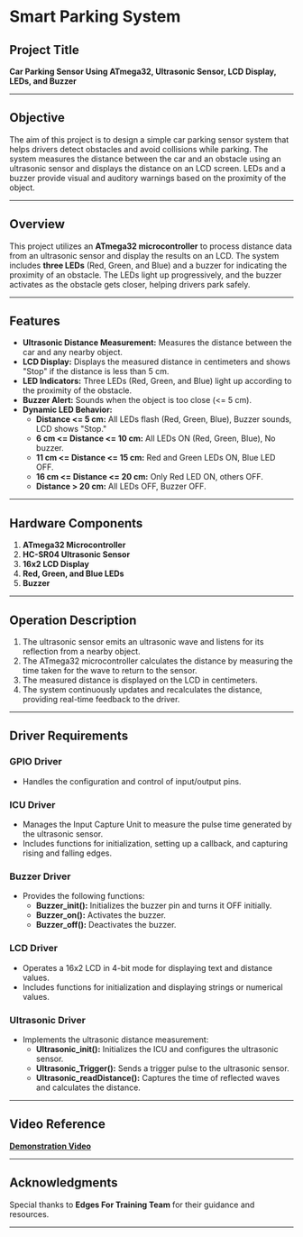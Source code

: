 # Smart Parking System

## Project Title
**Car Parking Sensor Using ATmega32, Ultrasonic Sensor, LCD Display, LEDs, and Buzzer**

---

## Objective
The aim of this project is to design a simple car parking sensor system that helps drivers detect obstacles and avoid collisions while parking. The system measures the distance between the car and an obstacle using an ultrasonic sensor and displays the distance on an LCD screen. LEDs and a buzzer provide visual and auditory warnings based on the proximity of the object.

---

## Overview
This project utilizes an **ATmega32 microcontroller** to process distance data from an ultrasonic sensor and display the results on an LCD. The system includes **three LEDs** (Red, Green, and Blue) and a buzzer for indicating the proximity of an obstacle. The LEDs light up progressively, and the buzzer activates as the obstacle gets closer, helping drivers park safely.

---

## Features
- **Ultrasonic Distance Measurement:** Measures the distance between the car and any nearby object.
- **LCD Display:** Displays the measured distance in centimeters and shows "Stop" if the distance is less than 5 cm.
- **LED Indicators:** Three LEDs (Red, Green, and Blue) light up according to the proximity of the obstacle.
- **Buzzer Alert:** Sounds when the object is too close (<= 5 cm).
- **Dynamic LED Behavior:**
  - **Distance <= 5 cm:** All LEDs flash (Red, Green, Blue), Buzzer sounds, LCD shows "Stop."
  - **6 cm <= Distance <= 10 cm:** All LEDs ON (Red, Green, Blue), No buzzer.
  - **11 cm <= Distance <= 15 cm:** Red and Green LEDs ON, Blue LED OFF.
  - **16 cm <= Distance <= 20 cm:** Only Red LED ON, others OFF.
  - **Distance > 20 cm:** All LEDs OFF, Buzzer OFF.

---

## Hardware Components
1. **ATmega32 Microcontroller**
2. **HC-SR04 Ultrasonic Sensor**
3. **16x2 LCD Display**
4. **Red, Green, and Blue LEDs**
5. **Buzzer**

---

## Operation Description
1. The ultrasonic sensor emits an ultrasonic wave and listens for its reflection from a nearby object.
2. The ATmega32 microcontroller calculates the distance by measuring the time taken for the wave to return to the sensor.
3. The measured distance is displayed on the LCD in centimeters.
4. The system continuously updates and recalculates the distance, providing real-time feedback to the driver.

---

## Driver Requirements

### GPIO Driver
- Handles the configuration and control of input/output pins.

### ICU Driver
- Manages the Input Capture Unit to measure the pulse time generated by the ultrasonic sensor.
- Includes functions for initialization, setting up a callback, and capturing rising and falling edges.

### Buzzer Driver
- Provides the following functions:
  - **Buzzer_init():** Initializes the buzzer pin and turns it OFF initially.
  - **Buzzer_on():** Activates the buzzer.
  - **Buzzer_off():** Deactivates the buzzer.

### LCD Driver
- Operates a 16x2 LCD in 4-bit mode for displaying text and distance values.
- Includes functions for initialization and displaying strings or numerical values.

### Ultrasonic Driver
- Implements the ultrasonic distance measurement:
  - **Ultrasonic_init():** Initializes the ICU and configures the ultrasonic sensor.
  - **Ultrasonic_Trigger():** Sends a trigger pulse to the ultrasonic sensor.
  - **Ultrasonic_readDistance():** Captures the time of reflected waves and calculates the distance.

---

## Video Reference
[**Demonstration Video**](https://elsewedyedu1-my.sharepoint.com/:v:/g/personal/mh2200200_tkh_edu_eg/EbbbImaAfwJPhLYj3vct5GoBDju1tMk0KmTO9hYIrPqPNA?nav=eyJyZWZlcnJhbEluZm8iOnsicmVmZXJyYWxBcHAiOiJPbmVEcml2ZUZvckJ1c2luZXNzIiwicmVmZXJyYWxBcHBQbGF0Zm9ybSI6IldlYiIsInJlZmVycmFsTW9kZSI6InZpZXciLCJyZWZlcnJhbFZpZXciOiJNeUZpbGVzTGlua0NvcHkifX0&e=BH9c0X)

---

## Acknowledgments
Special thanks to **Edges For Training Team** for their guidance and resources.

---
